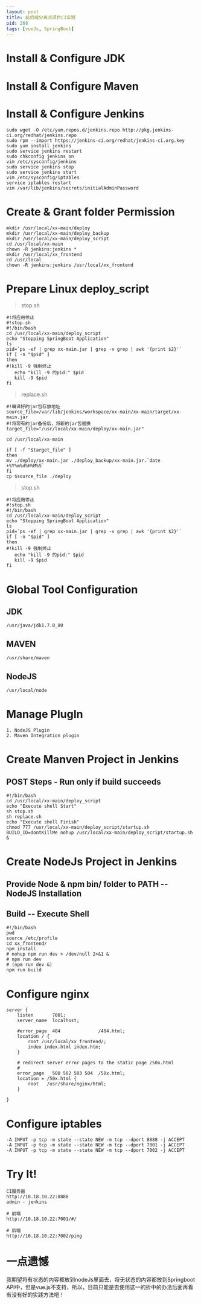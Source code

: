 ```yaml
---
layout: post
title: 前后端分离式项目CI实践
pid: 268
tags: [vueJs, SpringBoot]
---
```


# Install & Configure JDK

# Install & Configure Maven

# Install & Configure Jenkins

	sudo wget -O /etc/yum.repos.d/jenkins.repo http://pkg.jenkins-ci.org/redhat/jenkins.repo 
	sudo rpm --import https://jenkins-ci.org/redhat/jenkins-ci.org.key
	sudo yum install jenkins
	sudo service jenkins restart
	sudo chkconfig jenkins on
	vim /etc/sysconfig/jenkins
	sudo service jenkins stop
	sudo service jenkins start
	vim /etc/sysconfig/iptables
	service iptables restart
	vim /var/lib/jenkins/secrets/initialAdminPassword

# Create & Grant folder Permission

	mkdir /usr/local/xx-main/deploy
	mkdir /usr/local/xx-main/deploy_backup
	mkdir /usr/local/xx-main/deploy_script
	cd /usr/local/xx-main
	chown -R jenkins:jenkins *
	mkdir /usr/local/xx_frontend
	cd /usr/local
	chown -R jenkins:jenkins /usr/local/xx_frontend

# Prepare Linux deploy_script

> stop.sh

	#!将应用停止
	#!stop.sh
	#!/bin/bash
	cd /usr/local/xx-main/deploy_script
	echo "Stopping SpringBoot Application"
	ls
	pid=`ps -ef | grep xx-main.jar | grep -v grep | awk '{print $2}'`
	if [ -n "$pid" ]
	then
	#!kill -9 强制终止
	   echo "kill -9 的pid:" $pid
	   kill -9 $pid
	fi


> replace.sh

	#!编译好的jar包存放地址
	source_file=/var/lib/jenkins/workspace/xx-main/xx-main/target/xx-main.jar
	#!将现有的jar备份后，将新的jar包替换
	target_file="/usr/local/xx-main/deploy/xx-main.jar"

	cd /usr/local/xx-main

	if [ -f "$target_file" ]
	then
	mv ./deploy/xx-main.jar ./deploy_backup/xx-main.jar.`date +%Y%m%d%H%M%S`
	fi
	cp $source_file ./deploy


> stop.sh

	#!将应用停止
	#!stop.sh
	#!/bin/bash
	cd /usr/local/xx-main/deploy_script
	echo "Stopping SpringBoot Application"
	ls
	pid=`ps -ef | grep xx-main.jar | grep -v grep | awk '{print $2}'`
	if [ -n "$pid" ]
	then
	#!kill -9 强制终止
	   echo "kill -9 的pid:" $pid
	   kill -9 $pid
	fi




# Global Tool Configuration

## JDK

	/usr/java/jdk1.7.0_80

## MAVEN

	/usr/share/maven

## NodeJS

	/usr/local/node


# Manage PlugIn

	1. NodeJS Plugin
	2. Maven Integration plugin


# Create Manven Project in Jenkins

## POST Steps - Run only if build succeeds

	#!/bin/bash
	cd /usr/local/xx-main/deploy_script
	echo "Execute shell Start"
	sh stop.sh
	sh replace.sh
	echo "Execute shell Finish"
	chmod 777 /usr/local/xx-main/deploy_script/startup.sh
	BUILD_ID=dontKillMe nohup /usr/local/xx-main/deploy_script/startup.sh &


# Create NodeJs Project in Jenkins

## Provide Node & npm bin/ folder to PATH -- NodeJS Installation

## Build -- Execute Shell

	#!/bin/bash
	pwd 
	source /etc/profile
	cd xx_frontend/
	npm install
	# nohup npm run dev > /dev/null 2>&1 &
	# npm run dev
	# (npm run dev &)
	npm run build


# Configure nginx

	server {
		listen       7001;
		server_name  localhost;

		#error_page  404              /404.html;
		location / {
			root /usr/local/xx_frontend/;
			index index.html index.htm;
		}

		# redirect server error pages to the static page /50x.html
		#
		error_page   500 502 503 504  /50x.html;
		location = /50x.html {
			root   /usr/share/nginx/html;
		}

	}




# Configure iptables

	-A INPUT -p tcp -m state --state NEW -m tcp --dport 8888 -j ACCEPT
	-A INPUT -p tcp -m state --state NEW -m tcp --dport 7001 -j ACCEPT
	-A INPUT -p tcp -m state --state NEW -m tcp --dport 7002 -j ACCEPT


# Try It!

	CI服务器
	http://10.18.10.22:8888
	admin - jenkins

	# 前端
	http://10.18.10.22:7001/#/

	# 后端
	http://10.18.10.22:7002/ping


# 一点遗憾

我期望将有状态的内容都放到nodeJs里面去，将无状态的内容都放到Springboot API中，但是vue.js不支持，所以，目前只能是去使用这一的折中的办法后面再看有没有好的实践方法吧！
